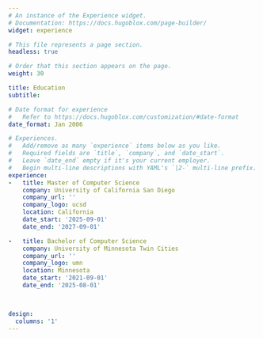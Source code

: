 ```yaml
---
# An instance of the Experience widget.
# Documentation: https://docs.hugoblox.com/page-builder/
widget: experience

# This file represents a page section.
headless: true

# Order that this section appears on the page.
weight: 30

title: Education
subtitle:

# Date format for experience
#   Refer to https://docs.hugoblox.com/customization/#date-format
date_format: Jan 2006

# Experiences.
#   Add/remove as many `experience` items below as you like.
#   Required fields are `title`, `company`, and `date_start`.
#   Leave `date_end` empty if it's your current employer.
#   Begin multi-line descriptions with YAML's `|2-` multi-line prefix.
experience:
-   title: Master of Computer Science
    company: University of California San Diego
    company_url: ''
    company_logo: ucsd
    location: California
    date_start: '2025-09-01'
    date_end: '2027-09-01'

-   title: Bachelor of Computer Science
    company: University of Minnesota Twin Cities
    company_url: ''
    company_logo: umn
    location: Minnesota
    date_start: '2021-09-01'
    date_end: '2025-08-01'

  

design:
  columns: '1'
---
```

